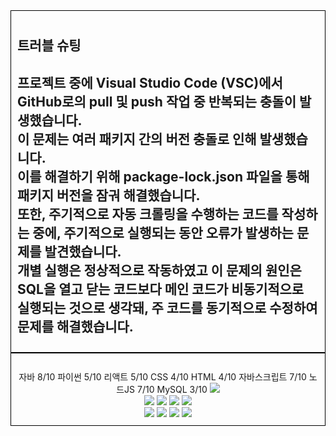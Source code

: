 
<div align="left" style="border: 1px solid #000; padding: 10px;">
  <h2> 트러블 슈팅 <h2/>
  프로젝트 중에 Visual Studio Code (VSC)에서 GitHub로의 pull 및 push 작업 중 반복되는 충돌이 발생했습니다.
  <br>
  이 문제는 여러 패키지 간의 버전 충돌로 인해 발생했습니다. 
  <br>
  이를 해결하기 위해 package-lock.json 파일을 통해 패키지 버전을 잠궈 해결했습니다.
  <br>
  또한, 주기적으로 자동 크롤링을 수행하는 코드를 작성하는 중에, 주기적으로 실행되는 동안 오류가 발생하는 문제를 발견했습니다.
  <br>
  개별 실행은 정상적으로 작동하였고
  이 문제의 원인은 SQL을 열고 닫는 코드보다 메인 코드가 비동기적으로 실행되는 것으로 생각돼, 주 코드를 동기적으로 수정하여 문제를 해결했습니다.
</div>

<div align=center style="border: 1px solid #000; padding: 10px;"> 
<br>
자바	8/10
파이썬	5/10
리액트	5/10
CSS	4/10
HTML	4/10
자바스크립트	7/10
노드JS	7/10
MySQL	3/10
  <img src="https://github.com/leegyunho/-/assets/157352593/340ca16e-1118-448b-a77d-19b2f4a4fe73"> 
<br>
  
<img src="https://img.shields.io/badge/html5-E34F26?style=for-the-badge&logo=html5&logoColor=white"> 
<img src="https://img.shields.io/badge/css-1572B6?style=for-the-badge&logo=css3&logoColor=white"> 
<img src="https://img.shields.io/badge/javascript-F7DF1E?style=for-the-badge&logo=javascript&logoColor=black"> 
<img src="https://img.shields.io/badge/mysql-4479A1?style=for-the-badge&logo=mysql&logoColor=white"> 

<br>

<img src="https://img.shields.io/badge/react-61DAFB?style=for-the-badge&logo=react&logoColor=black"> 
<img src="https://img.shields.io/badge/node.js-339933?style=for-the-badge&logo=Node.js&logoColor=white">
<img src="https://img.shields.io/badge/express-000000?style=for-the-badge&logo=express&logoColor=white"> 
<img src="https://img.shields.io/badge/github-181717?style=for-the-badge&logo=github&logoColor=white">

